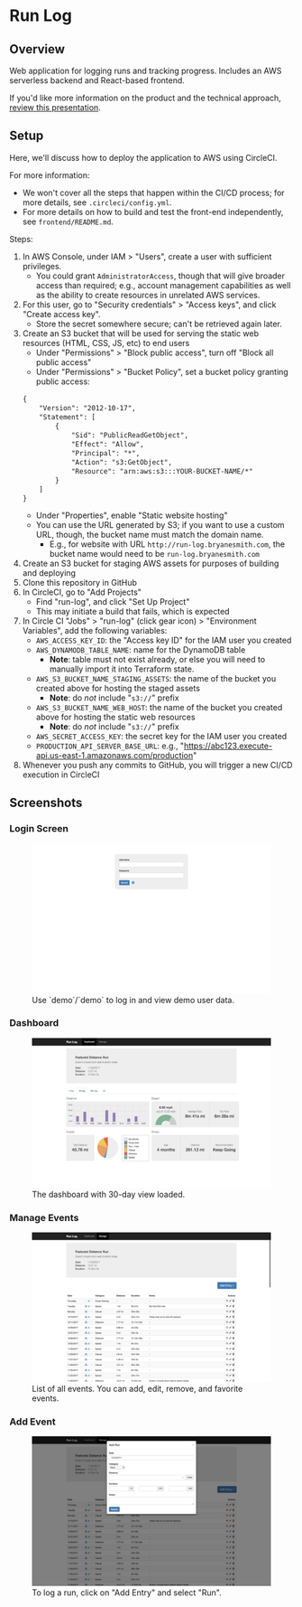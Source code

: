 # Run Log

## Overview
Web application for logging runs and tracking progress. Includes an AWS serverless backend and React-based frontend.

If you'd like more information on the product and the technical approach,  [review this presentation](https://docs.google.com/presentation/d/1A99DvfPVWyc-2TcBnq0_8jJZ-GgUx-0bhkbwZQlP6-s).

## Setup

Here, we'll discuss how to deploy the application to AWS using CircleCI.

For more information:
* We won't cover all the steps that happen within the CI/CD process; for more details, see `.circleci/config.yml`.
* For more details on how to build and test the front-end independently, see `frontend/README.md`.

Steps:

1. In AWS Console, under IAM > "Users", create a user with sufficient privileges.
    - You could grant `AdministratorAccess`, though that will give broader access than required; e.g., account management capabilities as well as the ability to create resources in unrelated AWS services.
2. For this user, go to "Security credentials" > "Access keys", and click "Create access key".
    - Store the secret somewhere secure; can't be retrieved again later.
3. Create an S3 bucket that will be used for serving the static web resources (HTML, CSS, JS, etc) to end users
    - Under "Permissions" > "Block public access", turn off "Block all public access"
    - Under "Permissions" > "Bucket Policy", set a bucket policy granting public access:
    ```
    {
        "Version": "2012-10-17",
        "Statement": [
            {
                "Sid": "PublicReadGetObject",
                "Effect": "Allow",
                "Principal": "*",
                "Action": "s3:GetObject",
                "Resource": "arn:aws:s3:::YOUR-BUCKET-NAME/*"
            }
        ]
    }
    ```
    - Under "Properties", enable "Static website hosting"
    - You can use the URL generated by S3; if you want to use a custom URL, though, the bucket name must match the domain name.
        - E.g., for website with URL `http://run-log.bryanesmith.com`, the bucket name would need to be `run-log.bryanesmith.com`
4. Create an S3 bucket for staging AWS assets for purposes of building and deploying
5. Clone this repository in GitHub
6. In CircleCI, go to "Add Projects"
    - Find "run-log", and click "Set Up Project"
    - This may initiate a build that fails, which is expected
7. In Circle CI "Jobs" > "run-log" (click gear icon) > "Environment Variables", add the following variables:
    - `AWS_ACCESS_KEY_ID`: the "Access key ID" for the IAM user you created
    - `AWS_DYNAMODB_TABLE_NAME`: name for the DynamoDB table
        - **Note**: table must not exist already, or else you will need to manually import it into Terraform state.
    - `AWS_S3_BUCKET_NAME_STAGING_ASSETS`: the name of the bucket you created above for hosting the staged assets
        - **Note**: do _not_ include "`s3://`" prefix
    - `AWS_S3_BUCKET_NAME_WEB_HOST`: the name of the bucket you created above for hosting the static web resources
        - **Note**: do _not_ include "`s3://`" prefix
    - `AWS_SECRET_ACCESS_KEY`: the secret key for the IAM user you created
    - `PRODUCTION_API_SERVER_BASE_URL`: e.g., "https://abc123.execute-api.us-east-1.amazonaws.com/production"
8. Whenever you push any commits to GitHub, you will trigger a new CI/CD execution in CircleCI

## Screenshots

### Login Screen

<figure>
  <kbd>
    <img src="./images/0.png">
  </kbd>
  <figcaption>Use `demo`/`demo` to log in and view demo user data.</figcaption>
</figure>

### Dashboard

<figure>
  <kbd>
    <img src="./images/1.png">
  </kbd>
  <figcaption>The dashboard with 30-day view loaded.</figcaption>
</figure>

### Manage Events

<figure>
  <kbd>
    <img src="./images/2.png">
  </kbd>
  <figcaption>List of all events. You can add, edit, remove, and favorite events.</figcaption>
</figure>

### Add Event

<figure>
  <kbd>
    <img src="./images/3.png">
  </kbd>
  <figcaption>To log a run, click on "Add Entry" and select "Run".</figcaption>
</figure>
